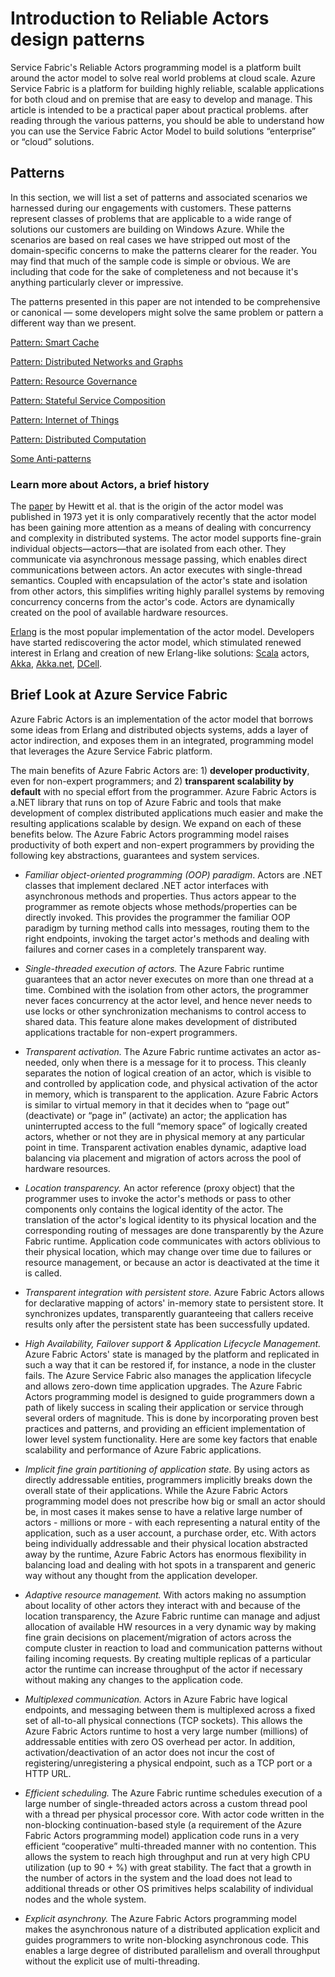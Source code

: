 <properties
   pageTitle="Reliable Actors patterns & anti-patterns | Windows Azure"
   description="Provides an overview of the actor programming model, design patterns that work well with Service Fabric Reliable Actors, and some anti-patterns to avoid."
   services="service-fabric"
   documentationCenter=".net"
   authors="vturecek"
   manager="timlt"
   editor=""/>

<tags
	ms.service="service-fabric"
	ms.date="08/11/2015"
	wacn.date=""/>

# Introduction to Reliable Actors design patterns
Service Fabric's Reliable Actors programming model is a platform built around the actor model to solve real world problems at cloud scale. Azure Service Fabric is a platform for building highly reliable, scalable applications for both cloud and on premise that are easy to develop and manage.
This article is intended to be a practical paper about practical problems.  <!-- deleted by customization After --><!-- keep by customization: begin --> after <!-- keep by customization: end --> reading through the various patterns, you should be able to understand how you can use the <!-- deleted by customization Reliable --><!-- keep by customization: begin --> Service Fabric <!-- keep by customization: end --> Actor <!-- deleted by customization model --><!-- keep by customization: begin --> Model <!-- keep by customization: end --> to build solutions “enterprise” or “cloud” solutions.

## Patterns
In this section, we will list a set of patterns and associated scenarios we harnessed during our engagements with customers.
These patterns represent classes of problems that are applicable to a wide range of solutions our customers are building on Windows Azure.
While the scenarios are based on real cases we have stripped out most of the domain-specific concerns to make the patterns clearer for the reader. You may find that much of the sample code is simple or obvious. We are including that code for the sake of completeness and not because it's anything particularly clever or impressive.

The patterns presented in this paper are not intended to be comprehensive or canonical — some developers might solve the same problem or pattern a different way than we present.

[Pattern: Smart Cache](/documentation/articles/service-fabric-reliable-actors-pattern-smart-cache)

[Pattern: Distributed Networks and Graphs](/documentation/articles/service-fabric-reliable-actors-pattern-distributed-networks-and-graphs)

[Pattern: Resource Governance](/documentation/articles/service-fabric-reliable-actors-pattern-resource-governance)

[Pattern: Stateful Service Composition](/documentation/articles/service-fabric-reliable-actors-pattern-stateful-service-composition)

[Pattern: Internet of Things](/documentation/articles/service-fabric-reliable-actors-pattern-internet-of-things)

[Pattern: Distributed Computation](/documentation/articles/service-fabric-reliable-actors-pattern-distributed-computation)

[Some Anti-patterns](/documentation/articles/service-fabric-reliable-actors-anti-patterns)

### Learn more about Actors, a brief history
The [paper](http://dl.acm.org/citation.cfm?id=1624804) by Hewitt et al. that is the origin of the actor model was published in 1973 yet it is only comparatively recently that the actor model has been gaining more attention as a means of dealing with concurrency and complexity in distributed systems.
The actor model supports fine-grain individual objects—actors—that are isolated from each other. They communicate via asynchronous message passing, which enables direct communications between actors. An actor executes with single-thread semantics. Coupled with encapsulation of the actor's state and isolation from other actors, this simplifies writing highly parallel systems by removing concurrency concerns from the actor's code. Actors are dynamically created on the pool of available hardware resources.

[Erlang](http://www.erlang.org/)  is the most popular implementation of the actor model. Developers have started rediscovering the actor model, which stimulated renewed interest in Erlang and creation of new Erlang-like solutions: [Scala](http://www.scala-lang.org/) actors, [Akka](http://akka.io), [Akka.net](http://getakka.net/), [DCell](http://research.microsoft.com/pubs/75988/dcell.pdf).

## Brief Look at Azure Service Fabric
<!-- deleted by customization

Reliable Actors is an implementation of the actor model that borrows some ideas from Erlang and distributed objects systems, adds a layer of actor indirection, and exposes them in an integrated, programming model that leverages the Azure Service Fabric platform.

The main benefits of Reliable Actors are: 1) **developer productivity**, even for non-expert programmers; and 2) **transparent scalability by default** with no special effort from the programmer. Reliable Actors is a .NET library that runs on top of Service Fabric and tools that make development of complex distributed applications much easier and make the resulting applications scalable by design. We expand on each of these benefits below.
The  programming model raises productivity of both expert and non-expert programmers by providing the following key abstractions, guarantees and system services.
-->
<!-- keep by customization: begin -->
Azure Fabric Actors is an implementation of the actor model that borrows some ideas from Erlang and distributed objects systems, adds a layer of actor indirection, and exposes them in an integrated, programming model that leverages the Azure Service Fabric platform.

The main benefits of Azure Fabric Actors are: 1) **developer productivity**, even for non-expert programmers; and 2) **transparent scalability by default** with no special effort from the programmer. Azure Fabric Actors is a.NET library that runs on top of Azure Fabric and tools that make development of complex distributed applications much easier and make the resulting applications scalable by design. We expand on each of these benefits below.
The Azure Fabric Actors programming model raises productivity of both expert and non-expert programmers by providing the following key abstractions, guarantees and system services.
<!-- keep by customization: end -->

* *Familiar object-oriented programming (OOP) paradigm*. Actors are .NET classes that implement declared .NET actor interfaces with asynchronous methods and properties. Thus actors appear to the programmer as remote objects whose methods/properties can be directly invoked. This provides the programmer the familiar OOP paradigm by turning method calls into messages, routing them to the right endpoints, invoking the target actor's methods and dealing with failures and corner cases in a completely transparent way.

* *Single-threaded execution of actors.* The <!-- deleted by customization Reliable Actors --><!-- keep by customization: begin --> Azure Fabric <!-- keep by customization: end --> runtime guarantees that an actor never executes on more than one thread at a time. Combined with the isolation from other actors, the programmer never faces concurrency at the actor level, and hence never needs to use locks or other synchronization mechanisms to control access to shared data. This feature alone makes development of distributed applications tractable for non-expert programmers.

* *Transparent activation.* The <!-- keep by customization: begin --> Azure Fabric <!-- keep by customization: end --> runtime activates an actor as-needed, only when there is a message for it to process. This cleanly separates the notion of logical creation of an actor, which is visible to and controlled by application code, and physical activation of the actor in memory, which is transparent to the application. <!-- deleted by customization Reliable --><!-- keep by customization: begin --> Azure Fabric <!-- keep by customization: end --> Actors is similar to virtual memory in that it decides when to “page out” (deactivate) or “page in” (activate) an actor; the application has uninterrupted access to the full “memory space” of logically created actors, whether or not they are in physical memory at any particular point in time. Transparent activation enables dynamic, adaptive load balancing via placement and migration of actors across the pool of hardware resources.

* *Location transparency.* An actor reference (proxy object) that the programmer uses to invoke the actor's methods or pass to other components only contains the logical identity of the actor. The translation of the actor's logical identity to its physical location and the corresponding routing of messages are done transparently by the <!-- deleted by customization Reliable Actors --><!-- keep by customization: begin --> Azure Fabric <!-- keep by customization: end --> runtime. Application code communicates with actors oblivious to their physical location, which may change over time due to failures or resource management, or because an actor is deactivated at the time it is called.

* *Transparent integration with persistent store.* <!-- deleted by customization Reliable --><!-- keep by customization: begin --> Azure Fabric <!-- keep by customization: end --> Actors allows for declarative mapping of actors' in-memory state to persistent store. It synchronizes updates, transparently guaranteeing that callers receive results only after the persistent state has been successfully updated.

* *High Availability, Failover support & Application Lifecycle Management.* <!-- keep by customization: begin --> Azure Fabric <!-- keep by customization: end --> Actors' state is managed by the platform and replicated in such a way that it can be restored if, for instance, a node in the cluster fails. <!-- keep by customization: begin --> The Azure <!-- keep by customization: end --> Service Fabric also manages the application lifecycle and allows zero-down time application upgrades.
The <!-- deleted by customization Reliable --><!-- keep by customization: begin --> Azure Fabric <!-- keep by customization: end --> Actors programming model is designed to guide programmers down a path of likely success in scaling their application or service through several orders of magnitude. This is done by incorporating proven best practices and patterns, and providing an efficient implementation of lower level system functionality. Here are some key factors that enable scalability and performance of <!-- deleted by customization Service --><!-- keep by customization: begin --> Azure <!-- keep by customization: end --> Fabric applications.

* *Implicit fine grain partitioning of application state.* By using actors as directly addressable entities, programmers implicitly breaks down the overall state of their applications. While the <!-- deleted by customization Reliable --><!-- keep by customization: begin --> Azure Fabric <!-- keep by customization: end --> Actors programming model does not prescribe how big or small an actor should be, in most cases it makes sense to have a relative large number of actors - millions or more - with each representing a natural entity of the application, such as a user account, a purchase order, etc. With actors being individually addressable and their physical location abstracted away by the runtime, <!-- deleted by customization there's --><!-- keep by customization: begin --> Azure Fabric Actors has <!-- keep by customization: end --> enormous flexibility in balancing load and dealing with hot spots in a transparent and generic way without any thought from the application developer.

* *Adaptive resource management.* With actors making no assumption about locality of other actors they interact with and because of the location transparency, the <!-- keep by customization: begin --> Azure Fabric <!-- keep by customization: end --> runtime can manage and adjust allocation of available HW resources in a very dynamic way by making fine grain decisions on placement/migration of actors across the compute cluster in reaction to load and communication patterns without failing incoming requests. By creating multiple replicas of a particular actor the runtime can increase throughput of the actor if necessary without making any changes to the application code.

* *Multiplexed communication.* Actors in <!-- deleted by customization Service --><!-- keep by customization: begin --> Azure <!-- keep by customization: end --> Fabric have logical endpoints, and messaging between them is multiplexed across a fixed set of all-to-all physical connections (TCP sockets). This allows the <!-- keep by customization: begin --> Azure Fabric Actors <!-- keep by customization: end --> runtime to host a very large number (millions) of addressable entities with zero OS overhead per actor. In addition, activation/deactivation of an actor does not incur the cost of registering/unregistering a physical endpoint, such as a TCP port or a HTTP URL.

* *Efficient scheduling.* The <!-- deleted by customization Reliable Actors --><!-- keep by customization: begin --> Azure Fabric <!-- keep by customization: end --> runtime schedules execution of a large number of single-threaded actors across a custom thread pool with a thread per physical processor core. With actor code written in the non-blocking continuation-based style (a requirement of the <!-- keep by customization: begin --> Azure Fabric Actors <!-- keep by customization: end --> programming model) application code runs in a very efficient “cooperative” multi-threaded manner with no contention. This allows the system to reach high throughput and run at very high CPU utilization (up to 90 + %) with great stability. The fact that a growth in the number of actors in the system and the load does not lead to additional threads or other OS primitives helps scalability of individual nodes and the whole system.

* *Explicit asynchrony.* The <!-- deleted by customization Reliable --><!-- keep by customization: begin --> Azure Fabric <!-- keep by customization: end --> Actors programming model makes the asynchronous nature of a distributed application explicit and guides programmers to write non-blocking asynchronous code. This enables a large degree of distributed parallelism and overall throughput without the explicit use of multi-threading.
